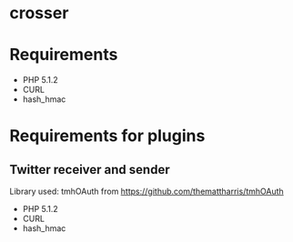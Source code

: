 crosser
=======


Requirements
============

  * PHP 5.1.2
  * CURL
  * hash_hmac


Requirements for plugins
========================

Twitter receiver and sender
---------------------------
Library used: tmhOAuth from https://github.com/themattharris/tmhOAuth
  * PHP 5.1.2
  * CURL
  * hash_hmac

